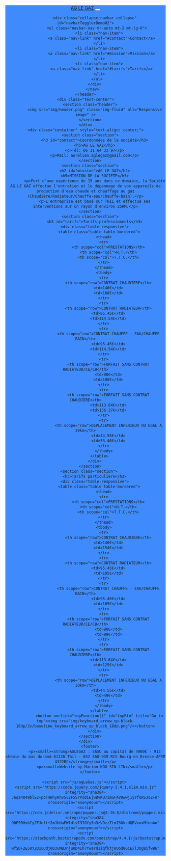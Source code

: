 <html lang="fr">
<head>
    <meta charset="UTF-8">
    <meta name="viewport" content="width=device-width, initial-scale=1.0">
    <link rel="stylesheet" href="https://stackpath.bootstrapcdn.com/bootstrap/4.4.1/css/bootstrap.min.css" integrity="sha384-Vkoo8x4CGsO3+Hhxv8T/Q5PaXtkKtu6ug5TOeNV6gBiFeWPGFN9MuhOf23Q9Ifjh" crossorigin="anonymous">
    <link rel="stylesheet" type="text/css" href="css/agLeGaz.css">
    <title>AG LE GAZ</title>
</head>
<body>
    <header>
        <nav class="navbar fixed-top navbar-expand-lg navbar-light" style="background-color: #3f8bfd;"> 
            <a class="navbar-brand mb-0 h1" href="#">AG LE GAZ</a>
            <button class="navbar-toggler" type="button" data-toggle="collapse" data-target="#navbarTogglerDemo02" aria-controls="navbarTogglerDemo02" aria-expanded="false" aria-label="Toggle navigation">
              <span class="navbar-toggler-icon"></span>
            </button>
          
            <div class="collapse navbar-collapse" id="navbarTogglerDemo02">
              <ul class="navbar-nav mr-auto mt-2 mt-lg-0">
                <li class="nav-item">
                  <a class="nav-link" href="#contact">Contact</a>
                </li>
                <li class="nav-item">
                  <a class="nav-link" href="#mission">Mission</a>
                </li>
                <li class="nav-item">
                  <a class="nav-link" href="#tarifs">Tarifs</a>
                </li>
              </ul>
            </div>
          </nav>
    </header>
    <div class="text-center">
        <section class="header">
            <img src="img/header.png" class="img-fluid" alt="Responsive image" />
        </section>
    </div>
    <div class="container" style="text-align: center;">
        <section class="section">
            <h3 id="contact">Coordonnées de la société</h3>
            <h5>AG LE GAZ</h5>
            <p>Tél: 06 11 64 33 97</p>
            <p>Mail: aurelien.aglegaz@gmail.com</p>
        </section>
        <section class="section">
            <h2 id="mission">AG LE GAZ</h2>
            <h5>MISSION DE LA SOCIETE</h5>
            <p>Fort d'une expérience de 15 ans dans ce domaine, la Société AG LE GAZ effectue l'entretien et le dépannage de vos appareils de production d'eau chaude et chauffage au gaz (Chaudière/Radiateur/Chauffe-eau/Chauffe-bain).</p>
            <p>L'entreprise est basé sur THIL et effectue ses interventions sur un rayon d'environ 25KM.</p>
        </section>
        <section class="section">
            <h3 id="tarifs">Tarifs professionnels</h3>
            <div class="table-responsive">
                <table class="table table-bordered">
                    <thead>
                    <tr>
                        <th scope="col">PRESTATIONS</th>
                        <th scope="col">H.T.</th>
                        <th scope="col">T.T.C.</th>
                    </tr>
                    </thead>
                    <tbody>
                    <tr>
                        <th scope="row">CONTRAT CHAUDIERE</th>
                        <td>140€</td>
                        <td>168€</td>
                    </tr>
                    <tr>
                        <th scope="row">CONTRAT RADIATEUR</th>
                        <td>95.45€</td>
                        <td>114.54€</td>
                    </tr>
                    <tr>
                        <th scope="row">CONTRAT CHAUFFE - EAU/CHAUFFE BAIN</th>
                        <td>95.45€</td>
                        <td>114.54€</td>
                    </tr>
                    <tr>
                        <th scope="row">FORFAIT SANS CONTRAT RADIATEUR/CE/CB</th>
                        <td>90€</td>
                        <td>108€</td>
                    </tr>
                    <tr>
                        <th scope="row">FORFAIT SANS CONTRAT CHAUDIERE</th>
                        <td>113.64€</td>
                        <td>136.37€</td>
                    </tr>
                    <tr>
                        <th scope="row">DEPLACEMENT INFERIEUR OU EGAL A 30km</th>
                        <td>44.55€</td>
                        <td>53.46€</td>
                    </tr>
                    </tbody>
                </table>
            </div>
        </section>
        <section class="section"> 
            <h3>Tarifs particuliers</h3>
            <div class="table-responsive">
                <table class="table table-bordered">
                    <thead>
                    <tr>
                        <th scope="col">PRESTATIONS</th>
                        <th scope="col">H.T.</th>
                        <th scope="col">T.T.C.</th>
                    </tr>
                    </thead>
                    <tbody>
                    <tr>
                        <th scope="row">CONTRAT CHAUDIERE</th>
                        <td>140€</td>
                        <td>154€</td>
                    </tr>
                    <tr>
                        <th scope="row">CONTRAT RADIATEUR</th>
                        <td>95.45€</td>
                        <td>105€</td>
                    </tr>
                    <tr>
                        <th scope="row">CONTRAT CHAUFFE - EAU/CHAUFFE BAIN</th>
                        <td>95.45€</td>
                        <td>105€</td>
                    </tr>
                    <tr>
                        <th scope="row">FORFAIT SANS CONTRAT RADIATEUR/CE/CB</th>
                        <td>90€</td>
                        <td>99€</td>
                    </tr>
                    <tr>
                        <th scope="row">FORFAIT SANS CONTRAT CHAUDIERE</th>
                        <td>113.64€</td>
                        <td>125€</td>
                    </tr>
                    <tr>
                        <th scope="row">DEPLACEMENT INFERIEUR OU EGAL A 30km</th>
                        <td>44.55€</td>
                        <td>49€</td>
                    </tr>
                    </tbody>
                </table>
                <button onclick="topFunction()" id="topBtn" title="Go to top"><img src="img/keyboard_arrow_up-black-18dp/2x/baseline_keyboard_arrow_up_black_18dp.png"/></button>
            </div>
        </section>
    </div>
        <footer>
            <p><small><strong>AGLEGAZ : SASU au capital de 4000€ - 913 chemin du mas durand 01120 Thil - 852 568 039 RCS Bourg en Bresse APRM 4322BC</strong></small></p>
            <p><small>Website by Marion KOO SIN LIN</small></p>
        </footer>
    
    <script src="js/agLeGaz.js"></script> 
    <script src="https://code.jquery.com/jquery-3.4.1.slim.min.js" integrity="sha384-J6qa4849blE2+poT4WnyKhv5vZF5SrPo0iEjwBvKU7imGFAV0wwj1yYfoRSJoZ+n" crossorigin="anonymous"></script>
    <script src="https://cdn.jsdelivr.net/npm/popper.js@1.16.0/dist/umd/popper.min.js" integrity="sha384-Q6E9RHvbIyZFJoft+2mJbHaEWldlvI9IOYy5n3zV9zzTtmI3UksdQRVvoxMfooAo" crossorigin="anonymous"></script>
    <script src="https://stackpath.bootstrapcdn.com/bootstrap/4.4.1/js/bootstrap.min.js" integrity="sha384-wfSDF2E50Y2D1uUdj0O3uMBJnjuUD4Ih7YwaYd1iqfktj0Uod8GCExl3Og8ifwB6" crossorigin="anonymous"></script>
</body>
</html>
